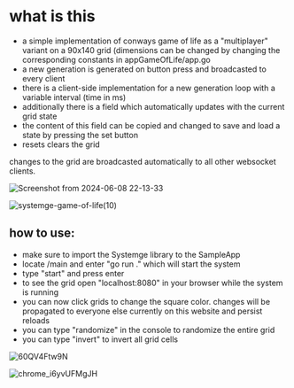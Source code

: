 # what is this 
- a simple implementation of conways game of life as a "multiplayer" variant on a 90x140 grid (dimensions can be changed by changing the corresponding constants in appGameOfLife/app.go
- a new generation is generated on button press and broadcasted to every client
- there is a client-side implementation for a new generation loop with a variable interval (time in ms)  
- additionally there is a field which automatically updates with the current grid state
- the content of this field can be copied and changed to save and load a state by pressing the set button  
- resets clears the grid

changes to the grid are broadcasted automatically to all other websocket clients.

![Screenshot from 2024-06-08 22-13-33](https://github.com/NeutralUsername/Systemge-Sample-ConwaysGameOfLife/assets/39095721/304513a9-7659-47b7-a83b-1174476d41cf)


![systemge-game-of-life(10)](https://github.com/NeutralUsername/Systemge-Sample-ConwaysGameOfLife/assets/39095721/b6f9c94c-f8e6-4d5b-9c43-b8b044626413)



## how to use:  
- make sure to import the Systemge library to the SampleApp
- locate /main and enter "go run ." which will start the system
- type "start" and press enter 
- to see the grid open "localhost:8080" in your browser while the system is running
- you can now click grids to change the square color. changes will be propagated to everyone else currently on this website and persist reloads
- you can type "randomize" in the console to randomize the entire grid
- you can type "invert" to invert all grid cells


![60QV4Ftw9N](https://github.com/NeutralUsername/Systemge-Sample-ConwaysGameOfLife/assets/39095721/2f5b2d0c-65b4-4045-99da-b73d5727f160)


![chrome_i6yvUFMgJH](https://github.com/NeutralUsername/Systemge-Sample-ConwaysGameOfLife/assets/39095721/e220437f-a2c5-483f-a086-fb810827f419)

